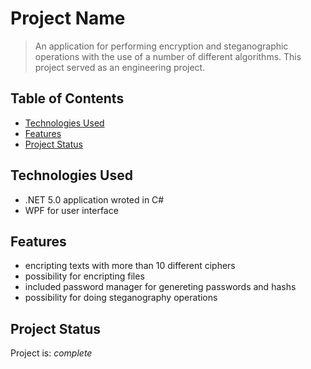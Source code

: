 # Project Name
> An application for performing encryption and steganographic operations with the use of a number of different algorithms. This project served as an engineering project.

## Table of Contents
* [Technologies Used](#technologies-used)
* [Features](#features)
* [Project Status](#project-status)

## Technologies Used
- .NET 5.0 application wroted in C#
- WPF  for user interface

## Features
- encripting texts with more than 10 different ciphers
- possibility for encripting files
- included password manager for genereting passwords and hashs
- possibility for doing steganography operations

## Project Status
Project is: _complete_
